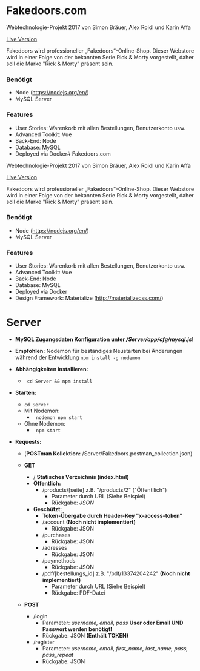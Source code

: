 # Fakedoors.com

Webtechnologie-Projekt 2017 von
Simon Bräuer, Alex Roidl und Karin Affa

[Live Version](https://sinfkaaffa.github.io/fakedoors/)

Fakedoors wird professioneller „Fakedoors“-Online-Shop.
Dieser Webstore wird in einer Folge von der bekannten Serie Rick & Morty vorgestellt, daher soll die Marke "Rick & Morty" präsent sein.

### Benötigt

* Node (https://nodejs.org/en/)
* MySQL Server

### Features

* User Stories: Warenkorb mit allen Bestellungen, Benutzerkonto usw.
* Advanced Toolkit: Vue
* Back-End: Node
* Database: MySQL
* Deployed via Docker# Fakedoors.com

Webtechnologie-Projekt 2017 von
Simon Bräuer, Alex Roidl und Karin Affa

[Live Version](https://sinfkaaffa.github.io/fakedoors/)

Fakedoors wird professioneller „Fakedoors“-Online-Shop.
Dieser Webstore wird in einer Folge von der bekannten Serie Rick & Morty vorgestellt, daher soll die Marke "Rick & Morty" präsent sein.

### Benötigt

* Node (https://nodejs.org/en/)
* MySQL Server

### Features

* User Stories: Warenkorb mit allen Bestellungen, Benutzerkonto usw.
* Advanced Toolkit: Vue
* Back-End: Node
* Database: MySQL
* Deployed via Docker
* Design Framework: Materialize (http://materializecss.com/)

# Server
* **MySQL Zugangsdaten Konfiguration unter */Server/app/cfg/mysql.js*!**
* **Empfohlen:**
	Nodemon für beständiges Neustarten bei Änderungen während der Entwicklung
	``` npm install -g nodemon ```

* **Abhängigkeiten installieren:**
	* ``` cd Server && npm install```

* **Starten:**
	* ``` cd Server ```
	* Mit Nodemon:
		* ``` nodemon npm start```
	* Ohne Nodemon:
		* ``` npm start```

* **Requests:**
	* (**POSTman Kollektion:** /Server/Fakedoors.postman_collection.json)

	* **GET**
		* / **Statisches Verzeichnis (index.html)**
		* **Öffentlich:**
			* /products/[seite] z.B. "/products/2" ("Öffentllich")
				* Parameter durch URL (Siehe Beispiel)
				* Rückgabe: *JSON*
		* **Geschützt:**
			* **Token-Übergabe durch Header-Key "x-access-token"**
			* /account **(Noch nicht implementiert)**
				* Rückgabe: JSON
			* /purchases
				* Rückgabe: JSON
			* /adresses
				* Rückgabe: JSON
			* /paymethods
				* Rückgabe: JSON
			* /pdf/[bestellungs_id] z.B. "/pdf/13374204242" **(Noch nicht implementiert)**
				* Parameter durch URL (Siehe Beispiel)
				* Rückgabe: PDF-Datei
	* **POST**
		* /login
			* Parameter: *username, email, pass* **User oder Email UND Passwort werden benötigt!**
			* Rückgabe: JSON **(Enthält TOKEN)**
		* /register
			* Parameter: *username, email, first_name, last_name, pass, pass_repeat*
			* Rückgabe: JSON
